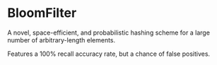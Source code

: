 # BloomFilter

A novel, space-efficient, and probabilistic hashing scheme for a large number of arbitrary-length elements.

Features a 100% recall accuracy rate, but a chance of false positives.


